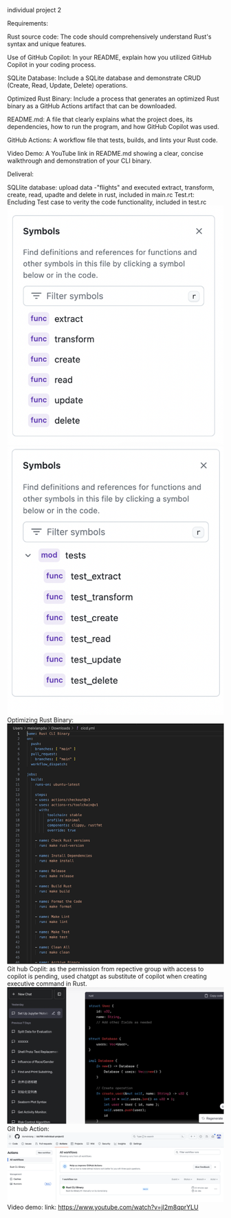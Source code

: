 individual project 2

Requirements:

Rust source code: The code should comprehensively understand Rust's syntax and unique features.

Use of GitHub Copilot: In your README, explain how you utilized GitHub Copilot in your coding process.

SQLite Database: Include a SQLite database and demonstrate CRUD (Create, Read, Update, Delete) operations.

Optimized Rust Binary: Include a process that generates an optimized Rust binary as a GitHub Actions artifact that can be downloaded.

README.md: A file that clearly explains what the project does, its dependencies, how to run the program, and how GitHub Copilot was used.

GitHub Actions: A workflow file that tests, builds, and lints your Rust code.

Video Demo: A YouTube link in README.md showing a clear, concise walkthrough and demonstration of your CLI binary.


Deliveral:

SQLlite database: upload data -"flights" and executed extract, transform, create, read, upadte and delete in rust, included in main.rc
Test.rt: Encluding Test case to verity the code functionality, included in test.rc
![main](https://github.com/dumeixiang/ids706-individual-project2/blob/main/Screen%20Shot%202023-10-29%20at%209.13.28%20PM.png)
![test](https://github.com/dumeixiang/ids706-individual-project2/blob/main/Screen%20Shot%202023-10-29%20at%209.13.47%20PM.png)
Optimizing Rust Binary:
![optimizing rust binary](https://github.com/dumeixiang/ids706-individual-project2/blob/main/Screen%20Shot%202023-10-29%20at%208.28.07%20PM.png)
Git hub Coplit: as the permission from repective group with access to copilot is pending, used chatgpt as substitute of copilot when creating executive command in Rust.
![chatgpt](https://github.com/dumeixiang/ids706-individual-project2/blob/main/Screen%20Shot%202023-10-29%20at%209.10.33%20PM.png)
Git hub Action:
![action](https://github.com/dumeixiang/ids706-individual-project2/blob/main/Screen%20Shot%202023-10-29%20at%209.09.49%20PM.png)
Video demo:
link: 
https://www.youtube.com/watch?v=jl2m8qprYLU










